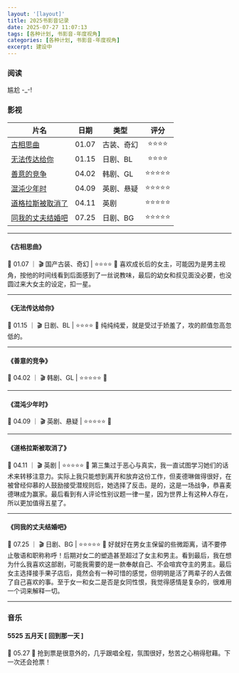 ```yaml
---
layout: '[layout]'
title: 2025书影音记录
date: 2025-07-27 11:07:13
tags: [各种计划, 书影音-年度视角]
categories: [各种计划, 书影音-年度视角]
excerpt: 建设中
---
```


### 阅读
尴尬 -_-!
### 影视




| 片名              |  日期   | 类型    | 评分 |
|-----------------|:-----:|-------|:--:|
| [古相思曲](#《古相思曲》) | 01.07 | 古装、奇幻 |&#x2b50;&#x2b50;&#x2b50;&#x2b50;|
| [无法传达给你](#《无法传达给你》)   | 01.15 | 日剧、BL |&#x2b50;&#x2b50;&#x2b50;&#x2b50;|
| [善意的竞争](#《善意的竞争》)          | 04.02 | 韩剧、GL |&#x2b50;&#x2b50;&#x2b50;&#x2b50;&#x2b50;|
| [混沌少年时](#《混沌少年时》)           | 04.09 | 英剧、悬疑 |&#x2b50;&#x2b50;&#x2b50;&#x2b50;&#x2b50;|
| [道格拉斯被取消了](#《道格拉斯被取消了》)        | 04.11 | 英剧    |&#x2b50;&#x2b50;&#x2b50;&#x2b50;&#x2b50;| 
| [同我的丈夫结婚吧](#《同我的丈夫结婚吧》)        | 07.25 | 日剧、BG |&#x2b50;&#x2b50;&#x2b50;&#x2b50;&#x2b50;|

---

#### 《古相思曲》
📅 01.07 ｜ 🎬 国产古装、奇幻  |  ⭐️⭐️⭐️⭐️
📓 喜欢成长后的女主，可能因为是男主视角，按他的时间线看到后面感到了一丝说教味，最后的幼女和叔见面没必要，也没圆过来大女主的设定，扣一星。

---

#### 《无法传达给你》
📅 01.15 ｜ 🎬 日剧、BL  |  ⭐️⭐️⭐️⭐️
📓 纯纯纯爱，就是受过于娇羞了，攻的颜值忽高忽低的。

---

#### 《善意的竞争》
📅 04.02 ｜ 🎬 韩剧、GL  |  ⭐️⭐️⭐️⭐️⭐️
📓  

---

#### 《混沌少年时》
📅 04.09 ｜ 🎬 英剧、悬疑  |  ⭐️⭐️⭐️⭐️⭐️
📓

---

#### 《道格拉斯被取消了》
📅 04.11 ｜ 🎬 英剧  |  ⭐️⭐️⭐️⭐️⭐️
📓 第三集过于恶心与真实，我一直试图学习她们的话术来转移注意力。实际上我只能想到离开和放弃这份工作，但麦德琳做得很好，在被曾经仰慕的人鼓励接受潜规则后，她选择了反击。是的，这是一场战争，恭喜麦德琳成为赢家。最后看到有人评论性别议题一律一星，因为世界上有这种人存在，所以更加值得五星了。

---

#### 《同我的丈夫结婚吧》
📅 07.25 ｜ 🎬 日剧、BG  |  ⭐️⭐️⭐️⭐️⭐️
📓 好就好在男女主保留的些微距离，请不要停止敬语和职称称呼！后期对女二的塑造甚至超过了女主和男主。看到最后，我在想为什么我喜欢这部剧，可能我需要的是一款奉献自己、不会喧宾夺主的男主。最后女主选择接手果子店后，竟然会有一种可惜的感觉，但明明是活了两辈子的人去做了自己喜欢的事。至于女一和女二是否是女同性恨，我觉得感情是复杂的，很难用一个词来解释一切。

---

### 音乐
#### 5525 五月天 [ 回到那一天 ]
📅 05.27 
📓 抢到票是很意外的，几乎跟唱全程，氛围很好，愁苦之心稍得慰藉。下一次还会抢票！